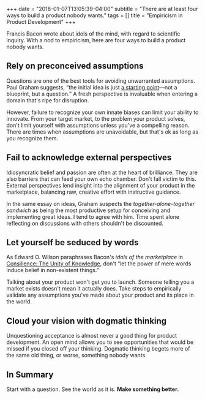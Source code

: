 +++ 
date = "2018-01-07T13:05:39-04:00" 
subtitle = "There are at least four ways to build a product nobody wants." 
tags = [] 
title = "Empiricism in Product Development"
+++

<p class="lede">
  Francis Bacon wrote about idols of the mind, with regard to scientific
  inquiry. With a nod to empiricism, here are four ways to build a product
  nobody wants.
</p>

<h2>Rely on preconceived assumptions</h2>

Questions are one of the best tools for avoiding unwarranted assumptions. Paul
Graham suggests, &ldquo;the initial idea is just [a starting
point](http://paulgraham.com/ideas.html)&mdash;not a blueprint, but a
question.&rdquo; A fresh perspective is invaluable when entering a domain that's
ripe for disruption.

However, failure to recognize your own innate biases can limit your ability to
innovate. From your target market, to the problem your product solves, don't
limit yourself with assumptions unless you've a compelling reason. There are
times when assumptions are unavoidable, but that's ok as long as you recognize
 them.

<h2>Fail to acknowledge external perspectives</h2>

Idiosyncratic belief and passion are often at the heart of brilliance. They are
also barriers that can feed your own echo chamber. Don't fall victim to this.
External perspectives lend insight into the alignment of your product in the
marketplace, balancing raw, creative effort with instructive guidance.

In the same essay on ideas, Graham suspects the *together-alone-together
sandwich* as being the most productive setup for conceiving and implementing
great ideas. I tend to agree with him. Time spent alone reflecting on
discussions with others shouldn't be discounted.

<h2>Let yourself be seduced by words</h2>

As Edward O. Wilson paraphrases Bacon's *idols of the marketplace* in
[Consilience: The Unity of
Knowledge](https://www.goodreads.com/book/show/55981.Consilience), don't
&ldquo;let the power of mere words induce belief in non-existent things.&rdquo;

Talking about your product won't get you to launch. Someone telling you a market
exists doesn't mean it actually does. Take steps to empirically validate any
assumptions you've made about your product and its place in the world.

<h2>Cloud your vision with dogmatic thinking </h2>
    
Unquestioning acceptance is almost never a good thing for product development.
An open mind allows you to see opportunities that would be missed if you closed
off your thinking. Dogmatic thinking begets more of the same old thing, or
worse, something nobody wants.

<h2>In Summary</h2>

Start with a question. See the world as it is. **Make something better.**
